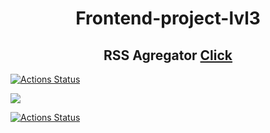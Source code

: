 <h1 align="center"> Frontend-project-lvl3 </h1>

<h2 align="center">RSS Agregator <a href="https://github.com/malafeev7/frontend-project-lvl3" target="_blank">Click</a></h2>

[![Actions Status](https://github.com/malafeev7/frontend-project-lvl3/workflows/hexlet-check/badge.svg)](https://github.com/malafeev7/frontend-project-lvl3/actions)

<a href="https://codeclimate.com/github/malafeev7/frontend-project-lvl3/maintainability"><img src="https://api.codeclimate.com/v1/badges/32e6432ac3eda108596b/maintainability" /></a>

[![Actions Status](https://github.com/malafeev7/frontend-project-lvl3/workflows/nodejs/badge.svg)](https://github.com/malafeev7/frontend-project-lvl3/actions)
